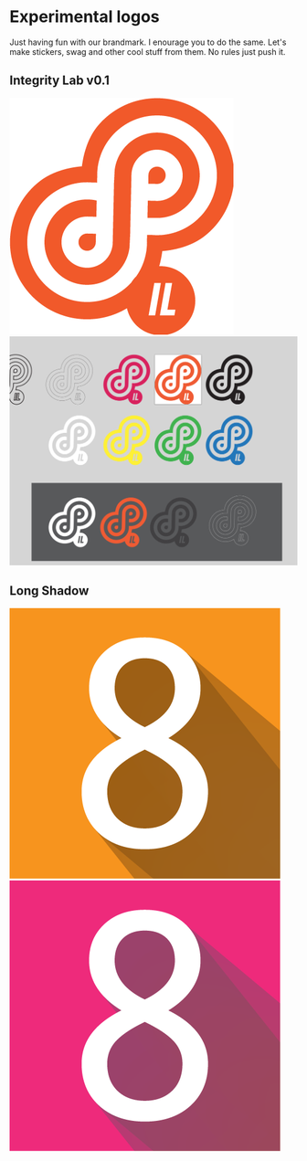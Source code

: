 # Experimental logos
Just having fun with our brandmark. I enourage you to do the same. Let's make stickers, swag and other cool stuff from them. No rules just push it.

## Integrity Lab v0.1
![lab](LAB/integrity-labs.png)
![lab](LAB/screenshots-1.png)

## Long Shadow
![longshadow](LAB/integrity-long-shadow.png)
![longshadow](LAB/integrity-long-shadow-2.png)
